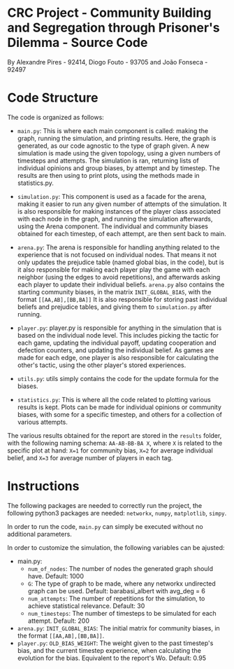 # CRC Project - Community Building and Segregation through Prisoner's Dilemma - Source Code

By Alexandre Pires - 92414, Diogo Fouto - 93705 and João Fonseca - 92497

# Code Structure

The code is organized as follows:

- `main.py`: This is where each main component is called: making the graph, running the simulation, and printing results. Here, the graph is generated, as our code agnostic to the type of graph given. A new simulation is made using the given topology, using a given numbers of timesteps and attempts. The simulation is ran, returning lists of individual opinions and group biases, by attempt and by timestep. The results are then using to print plots, using the methods made in statistics.py.

- `simulation.py`: This component is used as a facade for the arena, making it easier to run any given number of  attempts of the simulation. It is also responsible for making instances of the player class associated with each node in the graph, and running the simulation afterwards, using the Arena component. The individual and community biases obtained for each timestep, of each attempt, are then sent back to main. 

- `arena.py`: The arena is responsible for handling anything related to the experience that is not focused on individual nodes. That means it not only updates the prejudice table (named global bias, in the code), but is it also responsible for making each player play the game with each neighbor (using the edges to avoid repetitions), and afterwards asking each player to update their individual beliefs. `arena.py` also contains the starting community biases, in the matrix `INIT_GLOBAL_BIAS`, with the format `[[AA,AB],[BB,BA]]` It is also responsible for storing past individual beliefs and prejudice tables, and giving them to `simulation.py` after running.

- `player.py`: player.py is responsible for anything in the simulation that is based on the individual node level. This includes picking the tactic for each game, updating the individual payoff, updating cooperation and defection counters, and updating the individual belief. As games are made for each edge, one player is also responsible for calculating the other's tactic, using the other player's stored experiences.

- `utils.py`: utils simply contains the code for the update formula for the biases.

- `statistics.py`: This is where all the code related to plotting various results is kept. Plots can be made for individual opinions or community biases, with some for a specific timestep, and others for a collection of various attempts.

The various results obtained for the report are stored in the `results` folder, with the following naming schema: `AA-AB-BB-BA X`, where `X` is related to the specific plot at hand: `X=1` for community bias, `X=2` for average individual belief, and `X=3` for average number of players in each tag.

# Instructions

The following packages are needed to correctly run the project, the following python3 packages are needed:
`networkx`, `numpy`, `matplotlib`, `simpy`.

In order to run the code, `main.py` can simply be executed without no additional parameters.

In order to customize the simulation, the following variables can be ajusted:

- main.py:
    - `num_of_nodes`: The number of nodes the generated graph should have. Default: 1000
    - `G`: The type of graph to be made, where any networkx undirected graph can be used. Default: barabasi_albert with avg_deg = 6
    - `num_attempts`: The number of repetitions for the simulation, to achieve statistical relevance. Default: 30
    - `num_timesteps`: The number of timesteps to be simulated for each attempt. Default: 200
- `arena.py`:
    `INIT_GLOBAL_BIAS`: The initial matrix for community biases, in the format `[[AA,AB],[BB,BA]]`.
- `player.py`:
    `OLD_BIAS_WEIGHT`: The weight given to the past timestep's bias, and the current timestep experience, when calculating the evolution for the bias. Equivalent to the report's Wo. Default: 0.95
                    
